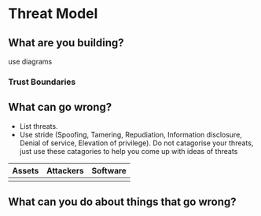 # Threat Model

## What are you building?

use diagrams

### Trust Boundaries

## What can go wrong?

* List threats.
* Use stride (Spoofing, Tamering, Repudiation, Information disclosure, Denial of service, Elevation of privilege). Do not catagorise your threats, just use these catagories to help you come up with ideas of threats

| Assets | Attackers | Software |
|--------|-----------|----------|
|	 |           |          |

## What can you do about things that go wrong?

## 
